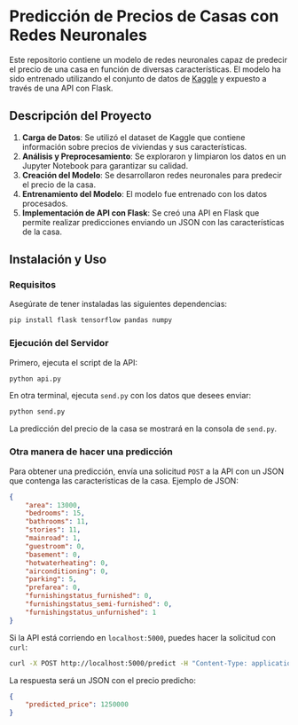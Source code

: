 # Predicción de Precios de Casas con Redes Neuronales

Este repositorio contiene un modelo de redes neuronales capaz de predecir el precio de una casa en función de diversas características. El modelo ha sido entrenado utilizando el conjunto de datos de [Kaggle](https://www.kaggle.com/datasets/yasserh/housing-prices-dataset) y expuesto a través de una API con Flask.

## Descripción del Proyecto

1. **Carga de Datos**: Se utilizó el dataset de Kaggle que contiene información sobre precios de viviendas y sus características.
2. **Análisis y Preprocesamiento**: Se exploraron y limpiaron los datos en un Jupyter Notebook para garantizar su calidad.
3. **Creación del Modelo**: Se desarrollaron redes neuronales para predecir el precio de la casa.
4. **Entrenamiento del Modelo**: El modelo fue entrenado con los datos procesados.
5. **Implementación de API con Flask**: Se creó una API en Flask que permite realizar predicciones enviando un JSON con las características de la casa.

## Instalación y Uso

### Requisitos

Asegúrate de tener instaladas las siguientes dependencias:

```sh
pip install flask tensorflow pandas numpy
```

### Ejecución del Servidor

Primero, ejecuta el script de la API:

```sh
python api.py
```

En otra terminal, ejecuta `send.py` con los datos que desees enviar:

```sh
python send.py
```

La predicción del precio de la casa se mostrará en la consola de `send.py`.

### Otra manera de hacer una predicción

Para obtener una predicción, envía una solicitud `POST` a la API con un JSON que contenga las características de la casa. Ejemplo de JSON:

```json
{
    "area": 13000,
    "bedrooms": 15,
    "bathrooms": 11,
    "stories": 11,
    "mainroad": 1,
    "guestroom": 0,
    "basement": 0,
    "hotwaterheating": 0,
    "airconditioning": 0,
    "parking": 5,
    "prefarea": 0,
    "furnishingstatus_furnished": 0,
    "furnishingstatus_semi-furnished": 0,
    "furnishingstatus_unfurnished": 1
}
```

Si la API está corriendo en `localhost:5000`, puedes hacer la solicitud con `curl`:

```sh
curl -X POST http://localhost:5000/predict -H "Content-Type: application/json" -d '{"area":13000,"bedrooms":15,"bathrooms":11,"stories":11,"mainroad":1,"guestroom":0,"basement":0,"hotwaterheating":0,"airconditioning":0,"parking":5,"prefarea":0,"furnishingstatus_furnished":0,"furnishingstatus_semi-furnished":0,"furnishingstatus_unfurnished":1}'
```

La respuesta será un JSON con el precio predicho:

```json
{
    "predicted_price": 1250000
}
```

